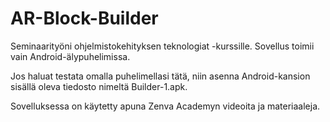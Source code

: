 # AR-Block-Builder
Seminaarityöni ohjelmistokehityksen teknologiat -kurssille.
Sovellus toimii vain Android-älypuhelimissa.

Jos haluat testata omalla puhelimellasi tätä, niin asenna Android-kansion sisällä oleva tiedosto nimeltä Builder-1.apk. 

Sovelluksessa on käytetty apuna Zenva Academyn videoita ja materiaaleja. 


